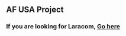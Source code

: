 ## AF USA Project

### If you are looking for Laracom, [Go here](https://github.com/Laracommerce/laracom)